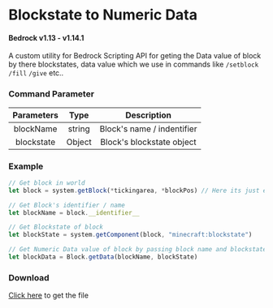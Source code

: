 # Blockstate to Numeric Data
#### Bedrock v1.13 - v1.14.1
A custom utility for Bedrock Scripting API for geting the Data value of block by there blockstates, data value which we use in commands like `/setblock` `/fill` `/give` etc..

### Command Parameter
| Parameters | Type | Description |
|:-------------------:|:-------:|:-------------------:|
| blockName | string   | Block's name / indentifier |
| blockstate  | Object | Block's blockstate object |

### Example 
```javascript
// Get block in world
let block = system.getBlock(*tickingarea, *blockPos) // Here its just example, must use your Ticking Area and Block Position in your script

// Get Block's identifier / name
let blockName = block.__identifier__

// Get Blockstate of block
let blockState = system.getComponent(block, "minecraft:blockstate")

// Get Numeric Data value of block by passing block name and blockstate to function
let blockData = Block.getData(blockName, blockState)
```

### Download
[Click here](blockstate_to_data.js) to get the file
